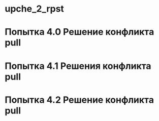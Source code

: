 ﻿# upche_2_rpst
# Попытка 4.0 Решение конфликта pull
# Попытка 4.1 Решения конфликта pull 
# Попытка 4.2 Решение конфликта pull
